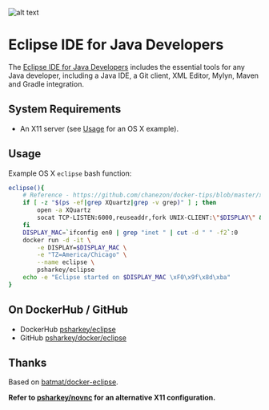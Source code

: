 ![alt text](http://www.eclipse.org/eclipse.org-common/themes/solstice/public/images/logo/eclipse-426x100.png)
# Eclipse IDE for Java Developers

The [Eclipse IDE for Java Developers](http://www.eclipse.org/downloads/packages/eclipse-ide-java-developers/neonr) includes the essential tools for any Java developer, including a Java IDE, a Git client, XML Editor, Mylyn, Maven and Gradle integration.

## System Requirements

* An X11 server (see [Usage](#usage) for an OS X example).

## Usage

Example OS X `eclipse` bash function:

```bash
eclipse(){
	# Reference - https://github.com/chanezon/docker-tips/blob/master/x11/README.md
	if [ -z "$(ps -ef|grep XQuartz|grep -v grep)" ] ; then
		open -a XQuartz
		socat TCP-LISTEN:6000,reuseaddr,fork UNIX-CLIENT:\"$DISPLAY\" &
	fi
	DISPLAY_MAC=`ifconfig en0 | grep "inet " | cut -d " " -f2`:0
	docker run -d -it \
		-e DISPLAY=$DISPLAY_MAC \
		-e "TZ=America/Chicago" \
		--name eclipse \
		psharkey/eclipse
	echo -e "Eclipse started on $DISPLAY_MAC \xF0\x9f\x8d\xba"
}
```

## On DockerHub / GitHub

* DockerHub [psharkey/eclipse](https://hub.docker.com/r/psharkey/eclipse/)
* GitHub [psharkey/docker/eclipse](https://github.com/psharkey/docker/tree/eclipse/eclipse)

## Thanks

Based on [batmat/docker-eclipse](https://hub.docker.com/r/batmat/docker-eclipse/~/dockerfile/).

**Refer to [psharkey/novnc](https://hub.docker.com/r/psharkey/novnc/) for an alternative X11 configuration.**
